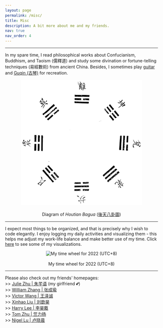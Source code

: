 ```yaml
---
layout: page
permalink: /misc/
title: Misc
description: A bit more about me and my friends.
nav: true
nav_order: 4
---
```


---

In my spare time, I read philosophical works about Confucianism, Buddhism, and Taoism (儒釋道) and study some divination or fortune-telling techniques (易經數術) from ancient China. Besides, I sometimes play [guitar](https://drive.google.com/file/d/1SU3S5UhBUUoE5TJy_hmK87xawhIVPJrA/view?usp=sharing) and [Guqin (古琴)](https://drive.google.com/file/d/1lA3CFnW4XLk4gSvLlmlt_FXuuK5w3zMz/view?usp=sharing) for recreation.

<p align="center">
  <img src="../assets/img/htbg.png" alt="Diagram of Houtian Bagua" width="400"> <br> <br>
  Diagram of <i>Houtian Bagua</i> (<a href="https://zh.wikisource.org/zh-hant/File:Imperial_Encyclopaedia_-_Education_and_Conduct_-_pic138_-_%E5%BE%8C%E5%A4%A9%E5%85%AB%E5%8D%A6%E5%9C%96.svg" target="_blank">後天八卦圖</a>)
</p>

---

I expect most things to be organized, and that is precisely why I wish to code elegantly. I enjoy logging my daily activities and visualizing them - this helps me adjust my work-life balance and make better use of my time. Click [here](https://drive.google.com/drive/folders/1HwU6hjsAsYE5VIdbLdq3Xe1YJMJyeYqR?usp=sharing) to see some of my visualizations.

<p align="center">
  <img src="../assets/img/wheel_2022.png" alt="My time wheel for 2022 (UTC+8)" width="400"> <br> <br>
  My time wheel for 2022 (UTC+8)
</p>

---

Please also check out my friends' homepages: \
\>\> [Julie Zhu | 朱芊语](https://qianyu-zhu.github.io/) (my girlfriend :two_hearts:) \
\>\> [William Zhang | 张成瑜](https://mstxy.github.io/) \
\>\> [Victor Wang | 王泽诚](https://victor-wang-902.github.io/) \
\>\> [Xinhao Liu | 刘歆昊](https://gaaaavin.github.io/) \
\>\> [Harry Lee | 李昊蕤](https://haorui.li/) \
\>\> [Tom Zhu | 竺力扬](https://tomzhu.site/) \
\>\> [Nigel Lu | 卢晓晨](https://nigellu.github.io/)

<!-- <p> Please also check out my friends' homepages:
<ul>
  <li><a href="https://qianyu-zhu.github.io/" target="_blank">Julie Zhu | 朱芊语</a> (my girlfriend :two_hearts:)</li>
  <li><a href="https://mstxy.github.io/" target="_blank">William Zhang | 张成瑜</a></li>
  <li><a href="https://victor-wang-902.github.io/" target="_blank">Victor Wang | 王泽诚</a></li>
  <li><a href="https://gaaaavin.github.io/" target="_blank">Xinhao Liu | 刘歆昊</a></li>
  <li><a href="https://haorui.li/" target="_blank">Harry Lee | 李昊蕤</a></li>
  <li><a href="https://tomzhu.site/" target="_blank">Tom Zhu | 竺力扬</a></li>
  <li><a href="https://nigellu.github.io/" target="_blank">Nigel Lu | 卢晓晨</a></li>
</ul>
</p> -->
